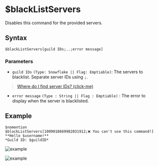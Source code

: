 # $blackListServers
 Disables this command for the provided servers.

 ## Syntax
 ```
 $blackListServers[guild IDs;..;error message]
 ```

 ### Parameters
- `guild IDs` `(Type: Snowflake || Flag: Emptiable)`: The servers to blacklist. Separate server IDs using `;`.
> [Where do I find server IDs? (click-me)](https://support.discord.com/hc/en-us/articles/206346498-Where-can-I-find-my-User-Server-Message-ID-)
- `error message` `(Type : String || Flag : Emptiable)` : The error to display when the server is blacklisted.
## Example
```
$nomention
$blackListServers[1009018669982031912;❌ You can't use this command!]
**Hello $username!**
*Guild ID: $guildID*
```
![example](https://user-images.githubusercontent.com/113303649/211995843-0d9eba33-e36a-484f-ad97-eb6e67391af1.png)

![example](https://user-images.githubusercontent.com/113303649/211996168-47ba94ff-e03d-40f9-8b33-5758454f5ce9.png)
